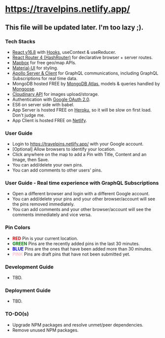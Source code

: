 <h1><a href="https://travelpins.netlify.app/">https://travelpins.netlify.app/</a></h1>

## This file will be updated later. I'm too lazy ;).

### Tech Stacks

-   [React v16.8](https://facebook.github.io/react/) with [Hooks](https://reactjs.org/docs/hooks-intro.html), useContext & useReducer.
-   [React Router 4 (HashRouter)](https://reacttraining.com/react-router/) for declarative browser + server routes.
-   [Mapbox](https://www.mapbox.com/) for free geo/map APIs.
-   [Material-UI](https://material-ui.com/) for styling.
-   [Apollo Server & Client](https://www.apollographql.com/docs/react/) for GraphQL communications, including GraphQL Subscriptions for real time data.
-   MongoDB hosted FREE by [MongoDB Atlas](https://www.mongodb.com/cloud/atlas), models & queries handled by [Mongoose](https://mongoosejs.com/).
-   [Cloudinary API](https://cloudinary.com/) for images upload/storage.
-   Authentication with [Google OAuth 2.0](https://developers.google.com/identity/protocols/oauth2).
-   ES6 on server side with babel.
-   App Server is hosted FREE on [Heroku](https://heroku.com/), so it will be slow on first load. Don't judge me.
-   App Client is hosted FREE on [Netlify](https://www.netlify.com/).

### User Guide

-   Login to https://travelpins.netlify.app/ with your Google account.
-   [Optional] Allow browsers to identify your location.
-   Click anywhere on the map to add a Pin with Title, Content and an Image, then Save.
-   You can add/delete your own pins.
-   You can add comments to other users' pins.

### User Guide - Real time experience with GraphQL Subscriptions

-   Open a different browser and login with a different Google account.
-   You can add/delete your pins and your other browser/account will see the pins removed immediately.
-   You can add comments and your other browser/account will see the comments immediately and vice versa.

### Pin Colors

-   <span style="font-weight:bold;color:red;">RED</span> Pin is your current location.
-   <span style="font-weight:bold;color:green;">GREEN</span> Pins are the recently added pins in the last 30 minutes.
-   <span style="font-weight:bold;color:blue;">BLUE</span> Pins are the ones that have been added more than 30 minutes.
-   <span style="font-weight:bold;color:pink;">PINK</span> Pins are draft pins that have not been submitted yet.

### Development Guide

-   TBD.

### Deployment Guide

-   TBD.

### TO-DO(s)

-   Upgrade NPM packages and resolve unmet/peer dependencies.
-   Remove unused NPM packages.
